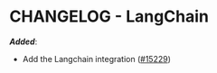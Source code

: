 # CHANGELOG - LangChain

***Added***:

* Add the Langchain integration ([#15229](https://github.com/DataDog/integrations-core/pull/15229))

